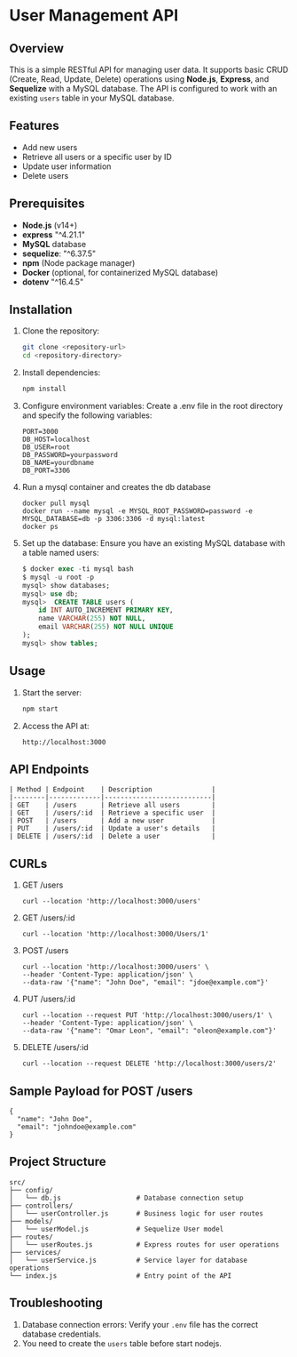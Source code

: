 # User Management API

## Overview
This is a simple RESTful API for managing user data. It supports basic CRUD (Create, Read, Update, Delete) operations using **Node.js**, **Express**, and **Sequelize** with a MySQL database. The API is configured to work with an existing `users` table in your MySQL database.

## Features
- Add new users
- Retrieve all users or a specific user by ID
- Update user information
- Delete users

## Prerequisites
- **Node.js** (v14+)
- **express** "^4.21.1"
- **MySQL** database
- **sequelize**: "^6.37.5"
- **npm** (Node package manager)
- **Docker** (optional, for containerized MySQL database)
- **dotenv** "^16.4.5"
   

## Installation

1. Clone the repository:
	```bash
	git clone <repository-url>
	cd <repository-directory>
	```
	
2. Install dependencies:
	```bash
	npm install
	```

3. Configure environment variables: Create a .env file in the root directory and specify the following variables:

	```env
	PORT=3000
	DB_HOST=localhost
	DB_USER=root
	DB_PASSWORD=yourpassword
	DB_NAME=yourdbname
	DB_PORT=3306
	```

4. Run a mysql container and creates the db database
	```
	docker pull mysql
	docker run --name mysql -e MYSQL_ROOT_PASSWORD=password -e MYSQL_DATABASE=db -p 3306:3306 -d mysql:latest
	docker ps
	```
 
5. Set up the database: Ensure you have an existing MySQL database with a table named users:

	```sql
	$ docker exec -ti mysql bash
	$ mysql -u root -p
	mysql> show databases;
	mysql> use db;
 	mysql>  CREATE TABLE users (
		id INT AUTO_INCREMENT PRIMARY KEY,
		name VARCHAR(255) NOT NULL,
		email VARCHAR(255) NOT NULL UNIQUE
	);
 	mysql> show tables;
	```

## Usage
1. Start the server:
	```bash
	npm start
	```

2. Access the API at:
	```URL
	http://localhost:3000
	```

## API Endpoints
	| Method | Endpoint    | Description               |
	|--------|-------------|---------------------------|
	| GET    | /users      | Retrieve all users        |
	| GET    | /users/:id  | Retrieve a specific user  |
	| POST   | /users      | Add a new user            |
	| PUT    | /users/:id  | Update a user's details   |
	| DELETE | /users/:id  | Delete a user             |

## CURLs
1. GET  /users
	```
 	curl --location 'http://localhost:3000/users'
 	```
2. GET  /users/:id
	```
 	curl --location 'http://localhost:3000/Users/1'
 	```
3. POST  /users
	```
 	curl --location 'http://localhost:3000/users' \
	--header 'Content-Type: application/json' \
	--data-raw '{"name": "John Doe", "email": "jdoe@example.com"}'
 	```
4. PUT 	/users/:id
	```
 	curl --location --request PUT 'http://localhost:3000/users/1' \
	--header 'Content-Type: application/json' \
	--data-raw '{"name": "Omar Leon", "email": "oleon@example.com"}'
 	```
5. DELETE  /users/:id
	```
	curl --location --request DELETE 'http://localhost:3000/users/2'
	```

## Sample Payload for POST /users
	{
	  "name": "John Doe",
	  "email": "johndoe@example.com"
	}
	
## Project Structure
	src/
	├── config/
	│   └── db.js         			# Database connection setup
	├── controllers/
	│   └── userController.js  		# Business logic for user routes
	├── models/
	│   └── userModel.js  			# Sequelize User model
	├── routes/
	│   └── userRoutes.js 			# Express routes for user operations
	├── services/
	│   └── userService.js 			# Service layer for database operations
	└── index.js          			# Entry point of the API

## Troubleshooting
1. Database connection errors: Verify your `.env` file has the correct database credentials.
2. You need to create the `users` table before start nodejs.
